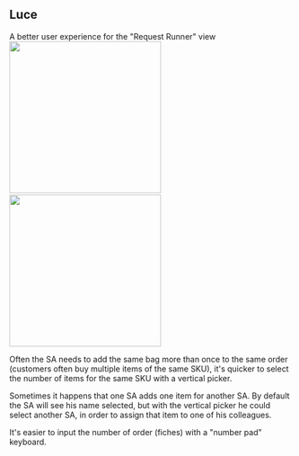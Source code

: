 ## Luce
A better user experience for the "Request Runner" view
<img src="https://user-images.githubusercontent.com/6886116/74074066-e1686680-4a0c-11ea-82a2-836497886f48.png" width="270"/> &nbsp;&nbsp;&nbsp;&nbsp;<img src="https://user-images.githubusercontent.com/6886116/74073947-761e9480-4a0c-11ea-9b80-2510cd60f534.png" width="270"/>

Often the SA needs to add the same bag more than once to the same order (customers often buy multiple items of the same SKU), it's quicker to select the number of items for the same SKU with a vertical picker. 

Sometimes it happens that one SA adds one item for another SA. By default the SA will see his name selected, but with the vertical picker he could select another SA, in order to assign that item to one of his colleagues.

It's easier to input the number of order (fiches) with a "number pad" keyboard.

